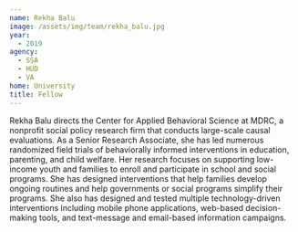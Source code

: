 ```yaml
---
name: Rekha Balu
image: /assets/img/team/rekha_balu.jpg 
year: 
  - 2019
agency:   
  - SSA
  - HUD
  - VA
home: University 
title: Fellow 
---
```


Rekha Balu directs the Center for Applied Behavioral Science at MDRC, a nonprofit social policy research firm that conducts large-scale causal evaluations. As a Senior Research Associate, she has led numerous randomized field trials of behaviorally informed interventions in education, parenting, and child welfare. Her research focuses on supporting low-income youth and families to enroll and participate in school and social programs. She has designed interventions that help families develop ongoing routines and help governments or social programs simplify their programs. She also has designed and tested multiple technology-driven interventions including mobile phone applications, web-based decision-making tools, and text-message and email-based information campaigns. 
 
